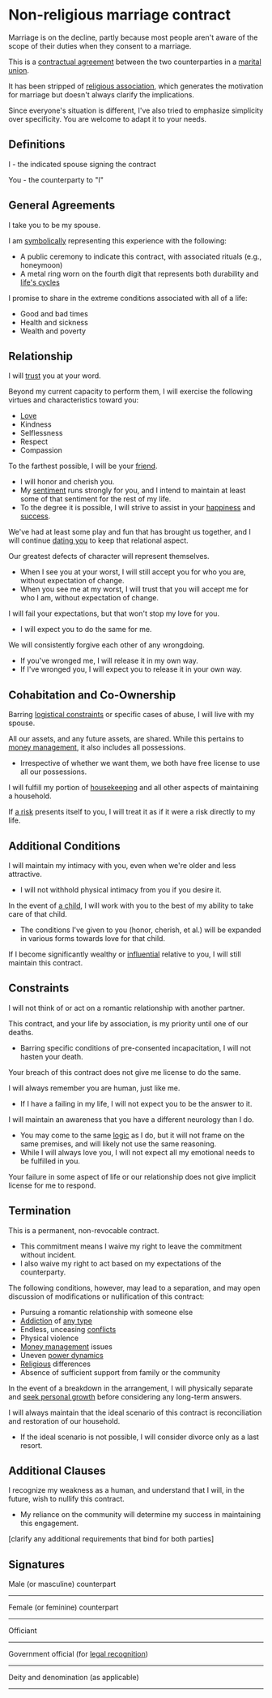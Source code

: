 
# Non-religious marriage contract

Marriage is on the decline, partly because most people aren't aware of the scope of their duties when they consent to a marriage.

This is a [contractual agreement](people-contracts.md) between the two counterparties in a [marital union](relationships-marriage.md).

It has been stripped of [religious association](religion-answers.md), which generates the motivation for marriage but doesn't always clarify the implications.

Since everyone's situation is different, I've also tried to emphasize simplicity over specificity. You are welcome to adapt it to your needs.

## Definitions

I - the indicated spouse signing the contract

You - the counterparty to "I"

## General Agreements

I take you to be my spouse.

I am [symbolically](symbols.md) representing this experience with the following:

- A public ceremony to indicate this contract, with associated rituals (e.g., honeymoon)
- A metal ring worn on the fourth digit that represents both durability and [life's cycles](maturity.md)

I promise to share in the extreme conditions associated with all of a life:

- Good and bad times
- Health and sickness
- Wealth and poverty

## Relationship

I will [trust](trust.md) you at your word.

Beyond my current capacity to perform them, I will exercise the following virtues and characteristics toward you:

- [Love](people-love.md)
- Kindness
- Selflessness
- Respect
- Compassion

To the farthest possible, I will be your [friend](people-friends.md).

- I will honor and cherish you.
- My [sentiment](mind-feelings.md) runs strongly for you, and I intend to maintain at least some of that sentiment for the rest of my life.
- To the degree it is possible, I will strive to assist in your [happiness](mind-feelings-happiness.md) and [success](success-1_why.md).

We've had at least some play and fun that has brought us together, and I will continue [dating you](relationships-dating.md) to keep that relational aspect.

Our greatest defects of character will represent themselves.

- When I see you at your worst, I will still accept you for who you are, without expectation of change.
- When you see me at my worst, I will trust that you will accept me for who I am, without expectation of change.

I will fail your expectations, but that won't stop my love for you.

- I will expect you to do the same for me.

We will consistently forgive each other of any wrongdoing.

- If you've wronged me, I will release it in my own way.
- If I've wronged you, I will expect you to release it in your own way.

## Cohabitation and Co-Ownership

Barring [logistical constraints](logistics.md) or specific cases of abuse, I will live with my spouse.

All our assets, and any future assets, are shared. While this pertains to [money management](money-3_budget.md), it also includes all possessions.

- Irrespective of whether we want them, we both have free license to use all our possessions.

I will fulfill my portion of [housekeeping](home-housekeeping.md) and all other aspects of maintaining a household.

If [a risk](safety-riskmgmt.md) presents itself to you, I will treat it as if it were a risk directly to my life.

## Additional Conditions

I will maintain my intimacy with you, even when we're older and less attractive.

- I will not withhold physical intimacy from you if you desire it.

In the event of [a child](parenting-babies.md), I will work with you to the best of my ability to take care of that child.

- The conditions I've given to you (honor, cherish, et al.) will be expanded in various forms towards love for that child.

If I become significantly wealthy or [influential](power-influence.md) relative to you, I will still maintain this contract.

## Constraints

I will not think of or act on a romantic relationship with another partner.

This contract, and your life by association, is my priority until one of our deaths.

- Barring specific conditions of pre-consented incapacitation, I will not hasten your death.

Your breach of this contract does not give me license to do the same.

I will always remember you are human, just like me.

- If I have a failing in my life, I will not expect you to be the answer to it.

I will maintain an awareness that you have a different neurology than I do.

- You may come to the same [logic](logic.md) as I do, but it will not frame on the same premises, and will likely not use the same reasoning.
- While I will always love you, I will not expect all my emotional needs to be fulfilled in you.

Your failure in some aspect of life or our relationship does not give implicit license for me to respond.

## Termination

This is a permanent, non-revocable contract.

- This commitment means I waive my right to leave the commitment without incident.
- I also waive my right to act based on my expectations of the counterparty.

The following conditions, however, may lead to a separation, and may open discussion of modifications or nullification of this contract:

- Pursuing a romantic relationship with someone else
- [Addiction](addiction.md) of [any type](addiction-substances.md)
- Endless, unceasing [conflicts](people-conflicts.md)
- Physical violence
- [Money management](money-1_why.md) issues
- Uneven [power dynamics](power-types.md)
- [Religious](religion-answers.md) differences
- Absence of sufficient support from family or the community

In the event of a breakdown in the arrangement, I will physically separate and [seek personal growth](habits.md) before considering any long-term answers.

I will always maintain that the ideal scenario of this contract is reconciliation and restoration of our household.

- If the ideal scenario is not possible, I will consider divorce only as a last resort.

## Additional Clauses

I recognize my weakness as a human, and understand that I will, in the future, wish to nullify this contract.

- My reliance on the community will determine my success in maintaining this engagement.

[clarify any additional requirements that bind for both parties]

## Signatures

Male (or masculine) counterpart

_____________________________________________________

Female (or feminine) counterpart

_____________________________________________________

Officiant

_____________________________________________________

Government official (for [legal recognition](legal-safety.md))

_____________________________________________________

Deity and denomination (as applicable)

_____________________________________________________
